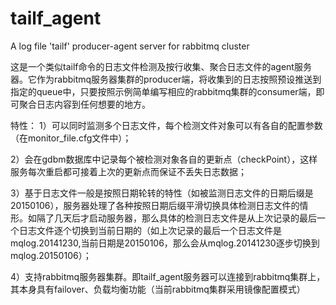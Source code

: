 tailf_agent
===========

A log file 'tailf' producer-agent server for rabbitmq cluster

这是一个类似tailf命令的日志文件检测及按行收集、聚合日志文件的agent服务器。它作为rabbitmq服务器集群的producer端，将收集到的日志按照预设推送到指定的queue中，只要按照示例简单编写相应的rabbitmq集群的consumer端，即可聚合日志内容到任何想要的地方。

特性：
1）可以同时监测多个日志文件，每个检测文件对象可以有各自的配置参数（在monitor_file.cfg文件中）；

2）会在gdbm数据库中记录每个被检测对象各自的更新点（checkPoint），这样服务每次重启都可接着上次的更新点而保证不丢失日志数据；

3）基于日志文件一般是按照日期轮转的特性（如被监测日志文件的日期后缀是20150106），服务器处理了各种按照日期后缀平滑切换具体检测日志文件的情形。如隔了几天后才启动服务器，那么具体的检测日志文件是从上次记录的最后一个日志文件逐个切换到当前日期的（如上次记录的最后一个日志文件是mqlog.20141230,当前日期是20150106，那么会从mqlog.20141230逐步切换到mqlog.20150106）；

4）支持rabbitmq服务器集群。即tailf_agent服务器可以连接到rabbitmq集群上，其本身具有failover、负载均衡功能（当前rabbitmq集群采用镜像配置模式）
